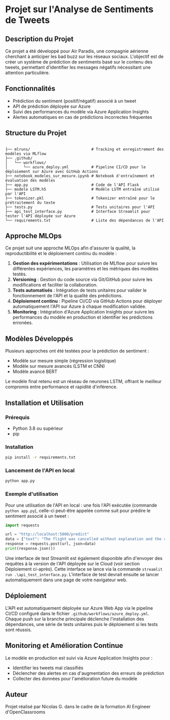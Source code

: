 # Projet sur l'Analyse de Sentiments de Tweets

## Description du Projet
Ce projet a été développé pour Air Paradis, une compagnie aérienne cherchant à anticiper les bad buzz sur les réseaux sociaux. L'objectif est de créer un système de prédiction de sentiments basé sur le contenu des tweets, permettant d'identifier les messages négatifs nécessitant une attention particulière.

## Fonctionnalités
- Prédiction du sentiment (positif/négatif) associé à un tweet
- API de prédiction déployée sur Azure
- Suivi des performances du modèle via Azure Application Insights
- Alertes automatiques en cas de prédictions incorrectes fréquentes

## Structure du Projet
```

├── mlruns/                           # Tracking et enregistrement des modèles via MLflow
├── .github/
│   └── workflows/
│       └── azure_deploy.yml          # Pipeline CI/CD pour le déploiement sur Azure avec GitHub Actions
├── notebook_modeles_sur_mesure.ipynb # Notebook d'entraînement et évaluation des modèles
├── app.py                            # Code de l'API Flask
├── modele LSTM.h5                    # Modèle LSTM entraîné utilisé par l'API
├── tokenizer.pkl                     # Tokenizer entraîné pour le prétraitement du texte
├── tests.py                          # Tests unitaires pour l'API
├── api_test_interface.py             # Interface Streamlit pour tester l'API déployée sur Azure
└── requirements.txt                  # Liste des dépendances de l'API
```

## Approche MLOps
Ce projet suit une approche MLOps afin d'assurer la qualité, la reproductibilité et le déploiement continu du modèle :

1. **Gestion des expérimentations** : Utilisation de MLflow pour suivre les différentes expériences, les paramètres et les métriques des modèles testés.
2. **Versioning** : Gestion du code source via Git/GitHub pour suivre les modifications et faciliter la collaboration.
3. **Tests automatisés** : Intégration de tests unitaires pour valider le fonctionnement de l'API et la qualité des prédictions.
4. **Déploiement continu** : Pipeline CI/CD via GitHub Actions pour déployer automatiquement l'API sur Azure à chaque modification validée.
5. **Monitoring** : Intégration d'Azure Application Insights pour suivre les performances du modèle en production et identifier les prédictions erronées.

## Modèles Développés
Plusieurs approches ont été testées pour la prédiction de sentiment :
- Modèle sur mesure simple (régression logistique)
- Modèle sur mesure avancés (LSTM et CNN)
- Modèle avancé BERT

Le modèle final retenu est un réseau de neurones LSTM, offrant le meilleur compromis entre performance et rapidité d'inférence.

## Installation et Utilisation

### Prérequis
- Python 3.8 ou supérieur
- pip

### Installation
```bash
pip install -r requirements.txt
```

### Lancement de l'API en local
```bash
python app.py
```

### Exemple d'utilisation
Pour une utilisation de l'API en local : une fois l'API exécutée (commande `python app.py`), celle-ci peut-être appelée comme suit pour prédire le sentiment associé à un tweet :

```python
import requests

url = "http://localhost:5000/predict"
data = {"text": "The flight was cancelled without explanation and the customer service was unreachable"}
response = requests.post(url, json=data)
print(response.json())
```

Une interface de test Streamlit est également disponible afin d'envoyer des requêtes à la version de l'API déployée sur le Cloud (voir section Déploiement ci-après). Cette interface se lance via la commande `streamlit run .\api_test_interface.py`. L'interface de test devrait ensuite se lancer automatiquement dans une page de votre navigateur web.

## Déploiement
L'API est automatiquement déployée sur Azure Web App via le pipeline CI/CD configuré dans le fichier `.github/workflows/azure_deploy.yml`. Chaque push sur la branche principale déclenche l'installation des dépendances, une série de tests unitaires puis le déploiement si les tests sont réussis.

## Monitoring et Amélioration Continue
Le modèle en production est suivi via Azure Application Insights pour :
- Identifier les tweets mal classifiés
- Déclencher des alertes en cas d'augmentation des erreurs de prédiction
- Collecter des données pour l'amélioration future du modèle

## Auteur
Projet réalisé par Nicolas G. dans le cadre de la formation AI Engineer d'OpenClassrooms
